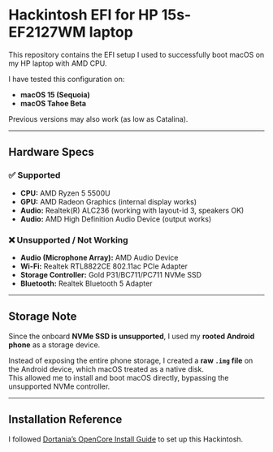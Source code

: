# Hackintosh EFI for HP 15s-EF2127WM laptop 

This repository contains the EFI setup I used to successfully boot macOS on my HP laptop with AMD CPU.

I have tested this configuration on:

- **macOS 15 (Sequoia)**
- **macOS Tahoe Beta**

Previous versions may also work (as low as Catalina).

---

## Hardware Specs

### ✅ Supported
- **CPU:** AMD Ryzen 5 5500U  
- **GPU:** AMD Radeon Graphics (internal display works)  
- **Audio:** Realtek(R) ALC236 (working with layout-id 3, speakers OK) 
- **Audio:** AMD High Definition Audio Device (output works)  

### ❌ Unsupported / Not Working
- **Audio (Microphone Array):** AMD Audio Device  
- **Wi-Fi:** Realtek RTL8822CE 802.11ac PCIe Adapter  
- **Storage Controller:** Gold P31/BC711/PC711 NVMe SSD  
- **Bluetooth:** Realtek Bluetooth 5 Adapter  

---

## Storage Note

Since the onboard **NVMe SSD is unsupported**, I used my **rooted Android phone** as a storage device.  

Instead of exposing the entire phone storage, I created a **raw `.img` file** on the Android device, which macOS treated as a native disk.  
This allowed me to install and boot macOS directly, bypassing the unsupported NVMe controller.  

---

## Installation Reference

I followed [Dortania’s OpenCore Install Guide](https://dortania.github.io/OpenCore-Install-Guide/) to set up this Hackintosh.  
